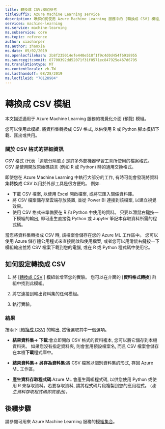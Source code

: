 ```yaml
---
title: 轉換成 CSV:模組參考
titleSuffix: Azure Machine Learning service
description: 瞭解如何使用 Azure Machine Learning 服務中的 [轉換成 CSV] 模組, 將資料集轉換成 CSV 格式, 您可以使用 R 或 Python 腳本模組進行下載、匯出或共用。
services: machine-learning
ms.service: machine-learning
ms.subservice: core
ms.topic: reference
author: xiaoharper
ms.author: zhanxia
ms.date: 05/02/2019
ms.openlocfilehash: 2b8f235014efe440e518f1f9c4d0d454f6918955
ms.sourcegitcommit: 07700392dd52071f31f0571ec847925e467d6795
ms.translationtype: MT
ms.contentlocale: zh-TW
ms.lasthandoff: 08/28/2019
ms.locfileid: "70128904"
---
```

# <a name="convert-to-csv-module"></a>轉換成 CSV 模組

本文描述適用于 Azure Machine Learning 服務的視覺化介面 (預覽) 模組。

您可以使用此模組, 將資料集轉換成 CSV 格式, 以供使用 R 或 Python 腳本模組下載、匯出或共用。

### <a name="more-about-the-csv-format"></a>關於 CSV 格式的詳細資訊 

CSV 格式 (代表「逗號分隔值」) 是許多外部機器學習工具所使用的檔案格式。 CSV 是使用開放原始碼語言 (例如 R 或 Python) 時的通用交換格式。

即使您在 Azure Machine Learning 中執行大部分的工作, 有時可能會發現將資料集轉換成 CSV 以用於外部工具是很方便的。 例如:

+ 下載 CSV 檔案, 以使用 Excel 開啟檔案, 或將它匯入關係資料庫。  
+ 將 CSV 檔案儲存至雲端存放裝置, 並從 Power BI 連接到該檔案, 以建立視覺效果。  
+ 使用 CSV 格式來準備要在 R 和 Python 中使用的資料。 只要以滑鼠右鍵按一下模組的輸出, 即可產生直接從 Python 或 Jupyter 筆記本存取資料所需的程式碼。 

當您將資料集轉換成 CSV 時, 該檔案會儲存在您的 Azure ML 工作區中。 您可以使用 Azure 儲存體公用程式來直接開啟和使用檔案, 或者您可以用滑鼠右鍵按一下模組輸出並將 CSV 檔案下載到您的電腦, 或在 R 或 Python 程式碼中使用它。  

## <a name="how-to-configure-convert-to-csv"></a>如何設定轉換成 CSV

1.  將 [[轉換成 CSV](./convert-to-csv.md) ] 模組新增至您的實驗。 您可以在介面的 [**資料格式轉換**] 群組中找到此模組。 

2. 將它連接到輸出資料集的任何模組。   
  
3.  執行實驗。

### <a name="results"></a>結果
  

按兩下 [[轉換成 CSV](./convert-to-csv.md)] 的輸出, 然後選取其中一個選項。  

 + **結果資料集-> 下載**:會立即開啟 CSV 格式的資料複本, 您可以將它儲存到本機資料夾。 如果您沒有指定資料夾, 則會套用預設檔案名, 而且 CSV 檔案會儲存在本機**下載**程式庫中。


 + **結果資料集-> 另存為資料集**:將 CSV 檔案以個別資料集的形式, 存回 Azure ML 工作區。

 + **產生資料存取程式碼**:Azure ML 會產生兩組程式碼, 以供您使用 Python 或使用 R 來存取資料。若要存取資料, 請將程式碼片段複製到您的應用程式。 (*產生資料存取程式碼即將推出)。*

## <a name="next-steps"></a>後續步驟

請參閱可用來 Azure Machine Learning 服務的[模組集合](module-reference.md)。 